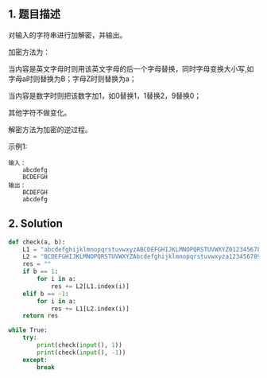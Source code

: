 ## 1. 题目描述

对输入的字符串进行加解密，并输出。

加密方法为：

当内容是英文字母时则用该英文字母的后一个字母替换，同时字母变换大小写,如字母a时则替换为B；字母Z时则替换为a；

当内容是数字时则把该数字加1，如0替换1，1替换2，9替换0；

其他字符不做变化。

解密方法为加密的逆过程。



示例1:

```
输入：
    abcdefg
    BCDEFGH
输出：
    BCDEFGH
    abcdefg
```



## 2. Solution

```python
def check(a, b):
    L1 = "abcdefghijklmnopqrstuvwxyzABCDEFGHIJKLMNOPQRSTUVWXYZ0123456789"
    L2 = "BCDEFGHIJKLMNOPQRSTUVWXYZAbcdefghijklmnopqrstuvwxyza1234567890"
    res = ""
    if b == 1:
        for i in a:
            res += L2[L1.index(i)]
    elif b == -1:
        for i in a:
            res += L1[L2.index(i)]
    return res 

while True:
    try:
        print(check(input(), 1))
        print(check(input(), -1))
    except:
        break
```

